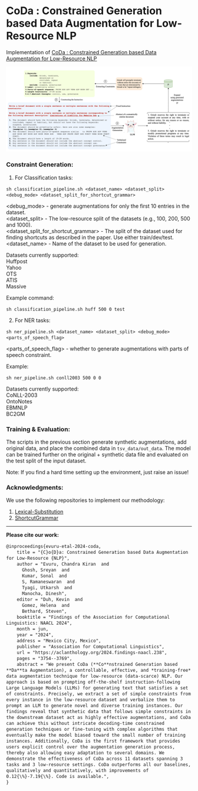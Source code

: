 # CoDa : Constrained Generation based Data Augmentation for Low-Resource NLP

Implementation of [CoDa : Constrained Generation based Data Augmentation for Low-Resource NLP](https://arxiv.org/pdf/2404.00415)

![Proposed Methodology](./diagram.png)

### Constraint Generation:

1. For Classification tasks:

```shell
sh classification_pipeline.sh <dataset_name> <dataset_split> <debug_mode> <dataset_split_for_shortcut_grammar>
```

<debug_mode> - generate augmentations for only the first 10 entries in the dataset.  
<dataset_split> - The low-resource split of the datasets (e.g., 100, 200, 500 and 1000).  
<dataset_split_for_shortcut_grammar> - The split of the dataset used for finding shortcuts as described in the paper. Use either train/dev/test.  
<dataset_name> - Name of the dataset to be used for generation.  

Datasets currently supported:  
Huffpost  
Yahoo  
OTS  
ATIS  
Massive  

Example command:

```shell
sh classification_pipeline.sh huff 500 0 test
```

2. For NER tasks:

```shell
sh ner_pipeline.sh <dataset_name> <dataset_split> <debug_mode> <parts_of_speech_flag>
```
<parts_of_speech_flag> - whether to generate augmentations with parts of speech constraint.

Example:

```shell
sh ner_pipeline.sh conll2003 500 0 0
```

Datasets currently supported:  
CoNLL-2003  
OntoNotes  
EBMNLP  
BC2GM  


### Training & Evaluation:
The scripts in the previous section generate synthetic augmentations, add original data, and place the combined data in `tsv_data/out_data`. The model can be trained further on the original + synthetic data file and evaluated on the test split of the input dataset.  

Note: If you find a hard time setting up the environment, just raise an issue!


### Acknowledgments:  

We use the following repositories to implement our methodology:
1. [Lexical-Substitution](https://github.com/jvladika/Lexical-Substitution)
2. [ShortcutGrammar](https://github.com/princeton-nlp/ShortcutGrammar)

---
**Please cite our work:**
```
@inproceedings{evuru-etal-2024-coda,
    title = "{C}o{D}a: Constrained Generation based Data Augmentation for Low-Resource {NLP}",
    author = "Evuru, Chandra Kiran  and
      Ghosh, Sreyan  and
      Kumar, Sonal  and
      S, Ramaneswaran  and
      Tyagi, Utkarsh  and
      Manocha, Dinesh",
    editor = "Duh, Kevin  and
      Gomez, Helena  and
      Bethard, Steven",
    booktitle = "Findings of the Association for Computational Linguistics: NAACL 2024",
    month = jun,
    year = "2024",
    address = "Mexico City, Mexico",
    publisher = "Association for Computational Linguistics",
    url = "https://aclanthology.org/2024.findings-naacl.238",
    pages = "3754--3769",
    abstract = "We present CoDa (**Co**nstrained Generation based **Da**ta Augmentation), a controllable, effective, and *training-free* data augmentation technique for low-resource (data-scarce) NLP. Our approach is based on prompting off-the-shelf instruction-following Large Language Models (LLMs) for generating text that satisfies a set of constraints. Precisely, we extract a set of simple constraints from every instance in the low-resource dataset and verbalize them to prompt an LLM to generate novel and diverse training instances. Our findings reveal that synthetic data that follows simple constraints in the downstream dataset act as highly effective augmentations, and CoDa can achieve this without intricate decoding-time constrained generation techniques or fine-tuning with complex algorithms that eventually make the model biased toward the small number of training instances. Additionally, CoDa is the first framework that provides users explicit control over the augmentation generation process, thereby also allowing easy adaptation to several domains. We demonstrate the effectiveness of CoDa across 11 datasets spanning 3 tasks and 3 low-resource settings. CoDa outperforms all our baselines, qualitatively and quantitatively, with improvements of 0.12{\%}-7.19{\%}. Code is available.",
}
```
